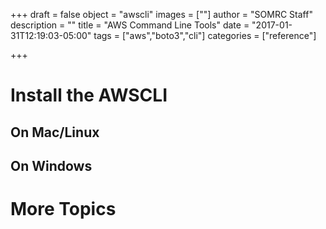 +++
draft = false
object = "awscli"
images = [""]
author = "SOMRC Staff"
description = ""
title = "AWS Command Line Tools"
date = "2017-01-31T12:19:03-05:00"
tags = ["aws","boto3","cli"]
categories = ["reference"]

+++


# Install the AWSCLI

## On Mac/Linux

## On Windows


# More Topics
